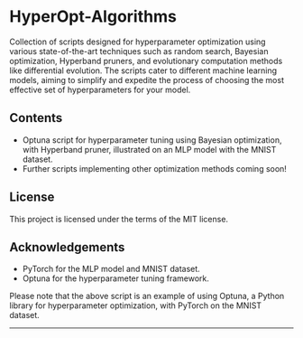 # HyperOpt-Algorithms
Collection of scripts designed for hyperparameter optimization using various state-of-the-art techniques such as random search, Bayesian optimization, Hyperband pruners, and evolutionary computation methods like differential evolution. The scripts cater to different machine learning models, aiming to simplify and expedite the process of choosing the most effective set of hyperparameters for your model.

## Contents
- Optuna script for hyperparameter tuning using Bayesian optimization, with Hyperband pruner, illustrated on an MLP model with the MNIST dataset.
- Further scripts implementing other optimization methods coming soon!
 
## License
This project is licensed under the terms of the MIT license.

## Acknowledgements
- PyTorch for the MLP model and MNIST dataset.
- Optuna for the hyperparameter tuning framework.

Please note that the above script is an example of using Optuna, a Python library for hyperparameter optimization, with PyTorch on the MNIST dataset.  
****

